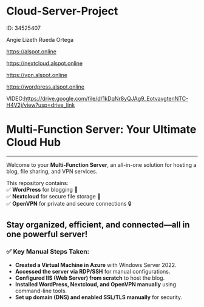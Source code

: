# Cloud-Server-Project

ID: 34525407

Angie Lizeth Rueda Ortega 

 https://alspot.online 
 
 https://nextcloud.alspot.online 
 
 https://vpn.alspot.online 
 
 https://wordpress.alspot.online

VIDEO:https://drive.google.com/file/d/1kDqNr8yQJAg9_EotvavgtenNTC-H4V2j/view?usp=drive_link

#  **Multi-Function Server: Your Ultimate Cloud Hub**   
--------------------------------------------  
Welcome to your **Multi-Function Server**, an all-in-one solution for hosting a blog, file sharing, and VPN services. 

This repository contains:  
✅ **WordPress** for blogging 📝  
✅ **Nextcloud** for secure file storage 📁  
✅ **OpenVPN** for private and secure connections 🔒  

Stay organized, efficient, and connected—all in one powerful server!  
--------------------------------------------  

### ✅ Key Manual Steps Taken:
- **Created a Virtual Machine in Azure** with Windows Server 2022.  
- **Accessed the server via RDP/SSH** for manual configurations.
- **Configured IIS (Web Server) from scratch** to host the blog.
- **Installed WordPress, Nextcloud, and OpenVPN manually** using command-line tools.  
- **Set up domain (DNS) and enabled SSL/TLS manually** for security.  

                             
 
